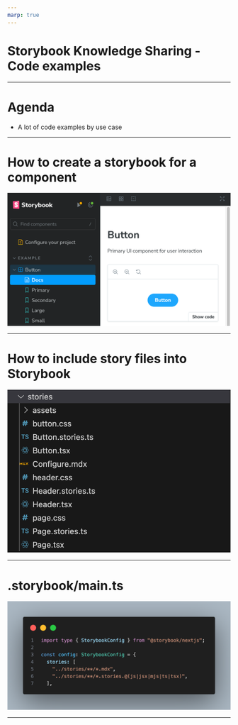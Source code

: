 ```yaml
---
marp: true
---
```


# Storybook Knowledge Sharing - Code examples

---

# Agenda

- A lot of code examples by use case
---

# How to create a storybook for a component

![height:400px](image-2.png)

---

# How to include story files into Storybook

![alt text](image-1.png)

---

# .storybook/main.ts

![alt text](image.png)

---